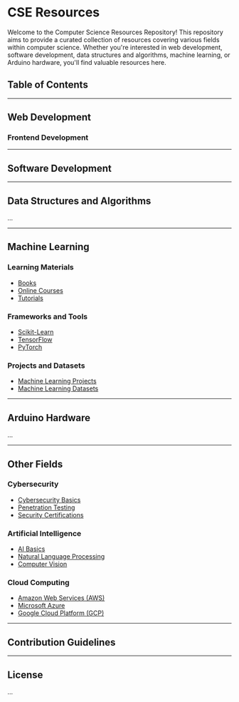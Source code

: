 # CSE Resources 

Welcome to the Computer Science Resources Repository! This repository aims to provide a curated collection of resources covering various fields within computer science. Whether you're interested in web development, software development, data structures and algorithms, machine learning, or Arduino hardware, you'll find valuable resources here.

## Table of Contents



---

## Web Development

### Frontend Development


---

## Software Development


---

## Data Structures and Algorithms

...

---

## Machine Learning

### Learning Materials

- [Books](link-to-ml-books)
- [Online Courses](link-to-ml-courses)
- [Tutorials](link-to-ml-tutorials)

### Frameworks and Tools

- [Scikit-Learn](link-to-scikit-learn-resources)
- [TensorFlow](link-to-tensorflow-resources)
- [PyTorch](link-to-pytorch-resources)

### Projects and Datasets

- [Machine Learning Projects](link-to-ml-projects)
- [Machine Learning Datasets](link-to-ml-datasets)

---

## Arduino Hardware

...

---

## Other Fields

### Cybersecurity

- [Cybersecurity Basics](link-to-cybersecurity-resources)
- [Penetration Testing](link-to-penetration-testing-resources)
- [Security Certifications](link-to-security-certifications)

### Artificial Intelligence

- [AI Basics](link-to-ai-basics-resources)
- [Natural Language Processing](link-to-nlp-resources)
- [Computer Vision](link-to-computer-vision-resources)

### Cloud Computing

- [Amazon Web Services (AWS)](link-to-aws-resources)
- [Microsoft Azure](link-to-azure-resources)
- [Google Cloud Platform (GCP)](link-to-gcp-resources)

---

## Contribution Guidelines


---

## License

...
